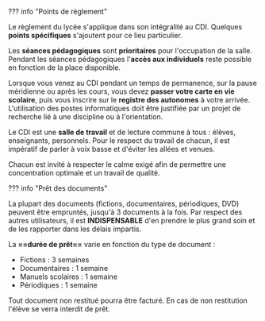 ??? info "Points de règlement"

Le règlement du lycée s'applique dans son intégralité au CDI. Quelques **points spécifiques** s'ajoutent pour ce lieu particulier.

Les **séances pédagogiques** sont **prioritaires** pour l'occupation de la salle.
Pendant les séances pédagogiques l'**accès aux individuels** reste possible en fonction de la place disponible.
    
Lorsque vous venez au CDI pendant un temps de permanence, sur la pause méridienne ou après les cours, vous devez **passer votre carte en vie scolaire**, puis vous inscrire sur le **registre des autonomes** à votre arrivée. L'utilisation des postes informatiques doit être justifiée par un projet de recherche lié à une discipline ou à l'orientation.
    
Le CDI est une **salle de travail** et de lecture commune à tous : élèves, enseignants, personnels. Pour le respect du travail de chacun, il est impératif de parler à voix basse et d'éviter les allées et venues.

Chacun est invité à respecter le calme exigé afin de permettre une concentration optimale et un travail de qualité.


??? info "Prêt des documents"

La plupart des documents (fictions, documentaires, périodiques, DVD) peuvent être empruntés, jusqu'à 3 documents à la fois.
Par respect des autres utilisateurs, il est **INDISPENSABLE** d'en prendre le plus grand soin et de les rapporter dans les délais impartis.
    
La **==durée de prêt==** varie en fonction du type de document :

* Fictions : 3 semaines
* Documentaires : 1 semaine
* Manuels scolaires : 1 semaine
* Périodiques : 1 semaine

Tout document non restitué pourra être facturé.
En cas de non restitution l'élève se verra interdit de prêt.

